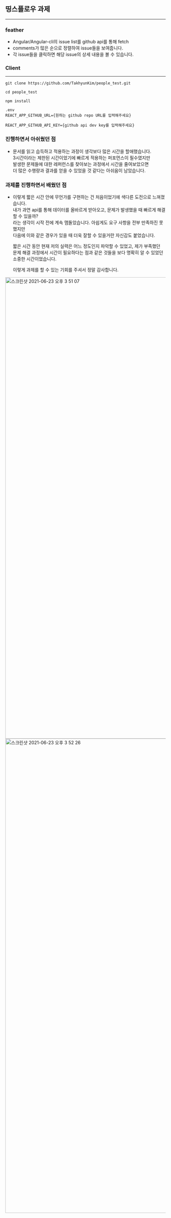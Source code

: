 ## 띵스플로우 과제
---

### feather
- Angular/Angular-cli의 issue list를 github api를 통해 fetch
- comments가 많은 순으로 정렬하여 issue들을 보여줍니다.
- 각 issue들을 클릭하면 해당 issue의 상세 내용을 볼 수 있습니다.

### Client
---
```
git clone https://github.com/TakhyunKim/people_test.git

cd people_test

npm install

.env
REACT_APP_GITHUB_URL={원하는 github repo URL를 입력해주세요}

REACT_APP_GITHUB_API_KEY={github api dev key를 입력해주세요}
```

### 진행하면서 아쉬웠던 점
- 문서를 읽고 습득하고 적용하는 과정이 생각보다 많은 시간을 할애했습니다.<br>
  3시간이라는 제한된 시간이었기에 빠르게 적용하는 퍼포먼스이 필수였지만<br>
  발생한 문제들에 대한 레퍼런스를 찾아보는 과정에서 시간을 줄여보았으면<br>
  더 많은 수행량과 결과를 얻을 수 있었을 것 같다는 아쉬움이 남았습니다.<br>

### 과제를 진행하면서 배웠던 점
- 이렇게 짧은 시간 안에 무언가를 구현하는 건 처음이었기에 색다른 도전으로 느껴졌습니다.<br>
  내가 과연 api를 통해 데이터를 올바르게 받아오고, 문제가 발생했을 때 빠르게 해결할 수 있을까?<br>
  라는 생각이 시작 전에 계속 맴돌았습니다. 아쉽게도 요구 사항을 전부 만족하진 못했지만<br>
  다음에 이와 같은 경우가 있을 때 더욱 잘할 수 있을거란 자신감도 붙었습니다.<br>

  짧은 시간 동안 현재 저의 실력은 어느 정도인지 파악할 수 있었고, 제가 부족했던<br>
  문제 해결 과정에서 시간이 필요하다는 점과 같은 것들을 보다 명확히 알 수 있었던<br>
  소중한 시간이었습니다.

  이렇게 과제를 할 수 있는 기회를 주셔서 정말 감사합니다.

<img width="1446" alt="스크린샷 2021-06-23 오후 3 51 07" src="https://user-images.githubusercontent.com/64253365/123049825-f21b5000-d43a-11eb-9da3-19b32555ba9e.png">
<img width="1487" alt="스크린샷 2021-06-23 오후 3 52 26" src="https://user-images.githubusercontent.com/64253365/123049890-04958980-d43b-11eb-80ca-2007be1cc594.png">
